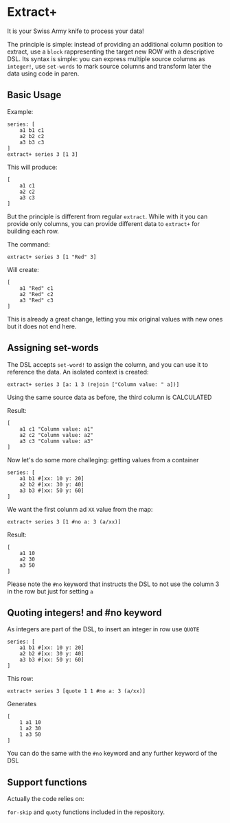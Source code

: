 # Extract+

It is your Swiss Army knife to process your data!

The principle is simple: instead of providing an additional column position to extract, use a `block` rappresenting the target new ROW with a descriptive DSL. Its syntax is simple: you can express multiple source columns as `integer!`, use `set-words` to mark source columns and transform later the data using code in paren.

## Basic Usage

Example:

```
series: [
	a1 b1 c1 
	a2 b2 c2 
	a3 b3 c3
]
extract+ series 3 [1 3]
```

This will produce:

```
[
	a1 c1 
	a2 c2 
	a3 c3
]
```

But the principle is different from regular `extract`. While with it you can provide only columns, you can provide different data to `extract+` for building each row.

The command:

```
extract+ series 3 [1 "Red" 3]
```

Will create:

```
[
	a1 "Red" c1 
	a2 "Red" c2 
	a3 "Red" c3
]
```

This is already a great change, letting you mix original values with new ones but it does not end here.

## Assigning set-words

The DSL accepts `set-word!` to assign the column, and you can use it to reference the data. An isolated context is created:

```
extract+ series 3 [a: 1 3 (rejoin ["Column value: " a])]
```

Using the same source data as before, the third column is CALCULATED

Result:

```
[
	a1 c1 "Column value: a1" 
	a2 c2 "Column value: a2" 
	a3 c3 "Column value: a3"
]
```

Now let's do some more challeging: getting values from a container

```
series: [
	a1 b1 #[xx: 10 y: 20] 
	a2 b2 #[xx: 30 y: 40]
	a3 b3 #[xx: 50 y: 60]
]

```

We want the first colunm ad `XX` value from the map:

```
extract+ series 3 [1 #no a: 3 (a/xx)]
```

Result:

```
[
	a1 10 
	a2 30 
	a3 50
]
```

Please note the `#no` keyword that instructs the DSL to not use the column 3 in the row but just for setting `a`

## Quoting integers! and #no keyword

As integers are part of the DSL, to insert an integer in row use `QUOTE`

```
series: [
	a1 b1 #[xx: 10 y: 20] 
	a2 b2 #[xx: 30 y: 40]
	a3 b3 #[xx: 50 y: 60]
]
```

This row:

```
extract+ series 3 [quote 1 1 #no a: 3 (a/xx)]
```

Generates

```
[
	1 a1 10 
	1 a2 30 
	1 a3 50
]
```

You can do the same with the `#no` keyword and any further keyword of the DSL



## Support functions

Actually the code relies on:

`for-skip` and `quoty` functions included in the repository. 



